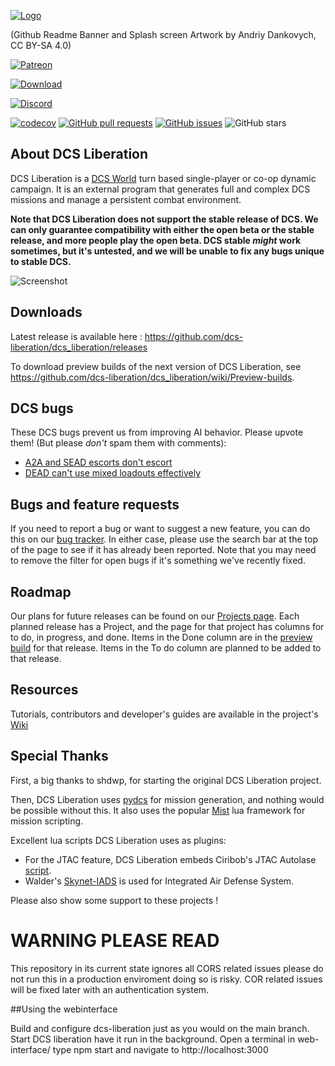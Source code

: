 [![Logo](https://i.imgur.com/HJBT4BL.png)](https://shdwp.github.io/ukraine/)

(Github Readme Banner and Splash screen Artwork by Andriy Dankovych, CC BY-SA 4.0)

[![Patreon](https://img.shields.io/badge/patreon-become%20a%20patron-orange?logo=patreon)](https://patreon.com/khopa)

[![Download](https://img.shields.io/github/downloads/dcs-liberation/dcs_liberation/total?label=Download)](https://github.com/dcs-liberation/dcs_liberation/releases)

[![Discord](https://img.shields.io/discord/595702951800995872?label=Discord&logo=discord)](https://discord.gg/bKrtrkJ)

[![codecov](https://codecov.io/gh/dcs-liberation/dcs_liberation/branch/develop/graph/badge.svg?token=EEQ7G76K2L)](https://codecov.io/gh/dcs-liberation/dcs_liberation)
[![GitHub pull requests](https://img.shields.io/github/issues-pr/dcs-liberation/dcs_liberation)](https://github.com/dcs-liberation/dcs_liberation)
[![GitHub issues](https://img.shields.io/github/issues/dcs-liberation/dcs_liberation)](https://github.com/dcs-liberation/dcs_liberation/issues)
![GitHub stars](https://img.shields.io/github/stars/dcs-liberation/dcs_liberation?style=social)

## About DCS Liberation

DCS Liberation is a [DCS World](https://www.digitalcombatsimulator.com/en/products/world/) turn based single-player or co-op dynamic campaign.
It is an external program that generates full and complex DCS missions and manage a persistent combat environment.

**Note that DCS Liberation does not support the stable release of DCS. We can
only guarantee compatibility with either the open beta or the stable release,
and more people play the open beta. DCS stable _might_ work sometimes, but it's
untested, and we will be unable to fix any bugs unique to stable DCS.**

![Screenshot](https://user-images.githubusercontent.com/315852/120939254-0b4a9f80-c6cc-11eb-82f5-ce3f8d714bfe.png)

## Downloads

Latest release is available here : https://github.com/dcs-liberation/dcs_liberation/releases

To download preview builds of the next version of DCS Liberation, see https://github.com/dcs-liberation/dcs_liberation/wiki/Preview-builds.

## DCS bugs

These DCS bugs prevent us from improving AI behavior. Please upvote them! (But please
_don't_ spam them with comments):

- [A2A and SEAD escorts don't escort](https://forums.eagle.ru/topic/251798-options-for-alternate-ai-escort-behavior/?tab=comments#comment-4668033)
- [DEAD can't use mixed loadouts effectively](https://forums.eagle.ru/topic/271941-ai-rtbs-after-firing-decoys-despite-full-load-of-bombs/)

## Bugs and feature requests

If you need to report a bug or want to suggest a new feature, you can do this on our [bug tracker](https://github.com/dcs-liberation/dcs_liberation/issues). In either case, please use the search bar at the top of the page to see if it has already been reported. Note that you may need to remove the filter for open bugs if it's something we've recently fixed.

## Roadmap

Our plans for future releases can be found on our [Projects page](https://github.com/dcs-liberation/dcs_liberation/projects). Each planned release has a Project, and the page for that project has columns for to do, in progress, and done. Items in the Done column are in the [preview build](https://github.com/dcs-liberation/dcs_liberation/wiki/Preview-builds) for that release. Items in the To do column are planned to be added to that release.

## Resources

Tutorials, contributors and developer's guides are available in the project's [Wiki](https://github.com/dcs-liberation/dcs_liberation/wiki/)

## Special Thanks

First, a big thanks to shdwp, for starting the original DCS Liberation project.

Then, DCS Liberation uses [pydcs](http://github.com/pydcs/dcs) for mission generation, and nothing would be possible without this.
It also uses the popular [Mist](https://github.com/mrSkortch/MissionScriptingTools) lua framework for mission scripting.

Excellent lua scripts DCS Liberation uses as plugins:

- For the JTAC feature, DCS Liberation embeds Ciribob's JTAC Autolase [script](https://github.com/ciribob/DCS-JTACAutoLaze).
- Walder's [Skynet-IADS](https://github.com/walder/Skynet-IADS) is used for Integrated Air Defense System.

Please also show some support to these projects !

# WARNING PLEASE READ

This repository in its current state ignores all CORS related issues please do not run this in a production enviroment doing so is risky. COR related issues will be fixed later with an authentication system.

##Using the webinterface

Build and configure dcs-liberation just as you would on the main branch.
Start DCS liberation have it run in the background.
Open a terminal in web-interface/ type npm start and navigate to http://localhost:3000
